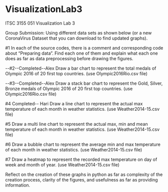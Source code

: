 # VisualizationLab3
ITSC 3155 051 Visualization Lab 3

Group Submission:
Using different data sets as shown below (or a new CoronaVirus Dataset that you can download to find updated graphs).

  #1 In each of the source codes, there is a comment and corresponding code about “Preparing data”. Find each one of them and explain what each one does as far as data preprocessing before drawing the figures.

  --#2--Completed--Alex Draw a bar chart to represent the total medals of Olympic 2016 of 20 first top countries. (use Olympic2016Rio.csv file)

  --#3--Completed--Alex Draw a stack bar chart to represent the Gold, Silver, Bronze medals of Olympic 2016 of 20 first top countries. (use Olympic2016Rio.csv file)

  #4 Completed-- Hari Draw a line chart to represent the actual max temperature of each month in weather statistics. (use Weather2014-15.csv file)

  #5 Draw a multi line chart to represent the actual max, min and mean temperature of each month in weather statistics. (use Weather2014-15.csv file) 

  #6 Draw a bubble chart to represent the average min and max temperature of each month in weather statistics. (use Weather2014-15.csv file)

  #7 Draw a heatmap to represent the recorded max temperature on day of week and month of year. (use Weather2014-15.csv file)

Reflect on the creation of these graphs in python as far as complexity of the creation process, clarity of the figures, and usefulness as far as providing information.
